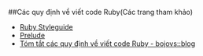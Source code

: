 ##Các quy định về viết code Ruby(Các trang tham khảo)


* [Ruby Styleguide](https://github.com/styleguide/ruby)
* [Prelude](https://github.com/bbatsov/ruby-style-guide)
* [Tóm tắt các quy định về viết code Ruby - bojovs::blog](http://bojovs.github.com/2012/04/24/ruby-coding-style/)
